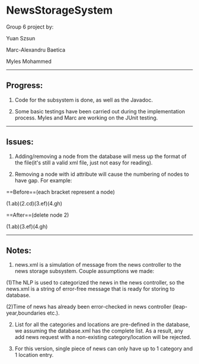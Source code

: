 NewsStorageSystem
=================

Group 6 project by:

Yuan Szsun

Marc-Alexandru Baetica

Myles Mohammed

------------
Progress:
------------

1. Code for the subsystem is done, as well as the Javadoc.

2. Some basic testings have been carried out during the implementation process. Myles and Marc are working on the JUnit testing.



------------
Issues:
------------

1. Adding/removing a node from the database will mess up the format of the file(it's still a valid xml file, just not easy for reading).

2. Removing a node with id attribute will cause the numbering of nodes to have gap. For example:

 ==Before==(each bracket represent a node)

 (1.ab)(2.cd)(3.ef)(4.gh)

 ==After==(delete node 2)

 (1.ab)(3.ef)(4.gh)



------------
Notes:
------------

1. news.xml is a simulation of message from the news controller to the news storage subsystem. Couple assumptions we made:

 (1)The NLP is used to categorized the news in the news controller, so the news.xml is a string of error-free message that is ready for storing to database.

 (2)Time of news has already been error-checked in news controller (leap-year,boundaries etc.).

2. List for all the categories and locations are pre-defined in the database, we assuming the database.xml has the complete list. As a result, any add news request with a non-existing category/location will be rejected.

3. For this version, single piece of news can only have up to 1 category and 1 location entry.
